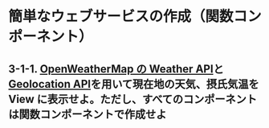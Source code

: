 # 簡単なウェブサービスの作成（関数コンポーネント）

## 3-1-1. [OpenWeatherMap の Weather API](https://openweathermap.org/api)と[Geolocation API](https://developer.mozilla.org/ja/docs/Web/API/Geolocation_API)を用いて現在地の天気、摂氏気温を View に表示せよ。ただし、すべてのコンポーネントは関数コンポーネントで作成せよ
